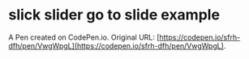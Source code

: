 # slick slider go to slide example

A Pen created on CodePen.io. Original URL: [https://codepen.io/sfrh-dfh/pen/VwgWpgL](https://codepen.io/sfrh-dfh/pen/VwgWpgL).

